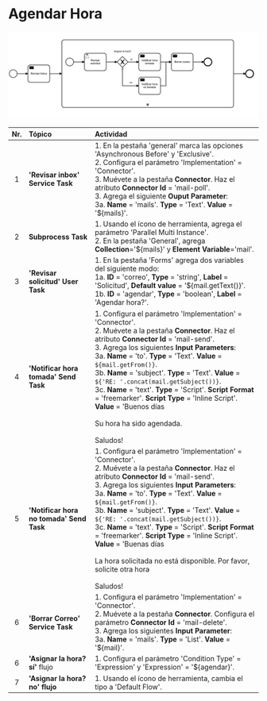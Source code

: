 # Agendar Hora

![BPMN Diagram](process.png)

|   Nr. | Tópico                                     | Actividad                                                                                                                                                                                                                                                                                                                                                                                                                                                                                                                                                                                                   |
| :---: | :---                                       | :---                                                                                                                                                                                                                                                                                                                                                                                                                                                                                                                                                                                                        |
|     1 | **'Revisar inbox' Service Task**           | 1. En la pestaña 'general' marca las opciones 'Asynchronous Before' y 'Exclusive'. <br> 2. Configura el parámetro 'Implementation' = 'Connector'. <br> 3. Muévete a la pestaña **Connector**. Haz el atributo **Connector Id** = 'mail-poll'.<br> 3. Agrega el siguiente **Ouput Parameter**:<br> 3a. **Name** = 'mails'. **Type** = 'Text'. **Value** = '${mails}'.                                                                                                                                                                                                                                        |
|     2 | **Subprocess Task**                        | 1. Usando el ícono de herramienta, agrega el parámetro 'Parallel Multi Instance'. <br> 2. En la pestaña 'General', agrega **Collection**='${mails}' y **Element Variable**='mail'.                                                                                                                                                                                                                                                                                                                                                                                                                          |
|     3 | **'Revisar solicitud' User Task** | 1. En la pestaña 'Forms' agrega dos variables del siguiente modo:<br> 1a. **ID** = 'correo', **Type** = 'string', **Label** = 'Solicitud', **Default value** = '${mail.getText()}'.<br> 1b. **ID** = 'agendar', **Type** = 'boolean', **Label** = 'Agendar hora?'.                                                                                                                                                                                                                                                                                                                                        |
|     4 | **'Notificar hora tomada' Send Task**       | 1. Configura el parámetro 'Implementation' = 'Connector'. <br> 2. Muévete a la pestaña **Connector**. Haz el atributo **Connector Id** = 'mail-send'.<br> 3. Agrega los siguientes **Input Parameters**:<br> 3a. **Name** = 'to'. **Type** = 'Text'. **Value** = `${mail.getFrom()}`. <br> 3b. **Name** = 'subject'. **Type** = 'Text'. **Value** = `${'RE: '.concat(mail.getSubject())}`. <br> 3c. **Name** = 'text'. **Type** = 'Script'. **Script Format** = 'freemarker'. **Script Type** = 'Inline Script'. **Value** = 'Buenos días<br><br>Su hora ha sido agendada.<br><br>Saludos! |
|     5 | **'Notificar hora no tomada' Send Task**    | 1. Configura el parámetro 'Implementation' = 'Connector'. <br> 2. Muévete a la pestaña **Connector**. Haz el atributo **Connector Id** = 'mail-send'.<br> 3. Agrega los siguientes **Input Parameters**:<br> 3a. **Name** = 'to'. **Type** = 'Text'. **Value** = `${mail.getFrom()}`. <br> 3b. **Name** = 'subject'. **Type** = 'Text'. **Value** = `${'RE: '.concat(mail.getSubject())}`. <br> 3c. **Name** = 'text'. **Type** = 'Script'. **Script Format** = 'freemarker'. **Script Type** = 'Inline Script'. **Value** = 'Buenas días<br><br>La hora solicitada no está disponible. Por favor, solicite otra hora<br><br>Saludos! |
|     6 | **'Borrar Correo' Service Task**           | 1. Configura el parámetro 'Implementation' = 'Connector'. <br> 2. Muévete a la pestaña **Connector**. Configura el parámetro **Connector Id** = 'mail-delete'.<br> 3. Agrega los siguientes **Input Parameter**:<br> 3a. **Name** = 'mails'. **Type** = 'List'. **Value** = '${mail}'.                                                                                                                                                                                                                                                                                                                      |
|     6 | **'Asignar la hora? sí'** flujo  | 1. Configura el parámetro 'Condition Type' = 'Expression' y 'Expression' = '${agendar}'.                                                                                                                                                                                                                                                                                                                                                                                                                                                                                                                     |
|     7 | **'Asignar la hora? no' flujo** | 1. Usando el ícono de herramienta, cambia el tipo a 'Default Flow'.                                                                                                                                                                                                                                                                                                                                                                                                                                                                                                                                         |
